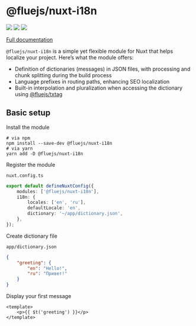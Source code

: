 # @fluejs/nuxt-i18n

[<img src="https://pkg-size.dev/badge/bundle/35629">](https://pkg-size.dev/@fluejs%2Fnuxt-i18n)
[<img src="https://img.shields.io/npm/v/@fluejs/nuxt-i18n.svg">](https://www.npmjs.com/package/@fluejs/nuxt-i18n)
<img src="https://img.shields.io/npm/l/@fluejs/txtag">

[Full documentation](https://txtag.fl3nkey.com/)

`@fluejs/nuxt-i18n` is a simple yet flexible module for Nuxt that helps localize your project. Here’s what the module offers:

- Definition of dictionaries (messages) in JSON files, with processing and chunk splitting during the build process
- Language prefixes in routing paths, enhancing SEO localization
- Built-in interpolation and pluralization when accessing the dictionary using [@fluejs/txtag](https://github.com/fluejs/txtag)

## Basic setup

Install the module

```shell [npm]
# via npm
npm install --save-dev @fluejs/nuxt-i18n
# via yarn
yarn add -D @fluejs/nuxt-i18n
```

Register the module

`nuxt.config.ts`
```ts
export default defineNuxtConfig({
    modules: ['@fluejs/nuxt-i18n'],
    i18n: {
        locales: ['en', 'ru'],
        defaultLocale: 'en',
        dictionary: '~/app/dictionary.json',
    },
});
```

Create dictionary file

`app/dictionary.json`
```json
{
    "greeting": {
        "en": "Hello!",
        "ru": "Привет!"
    }
}
```

Display your first message

```vue
<template>
    <p>{{ $t('greeting') }}</p>
</template>
```